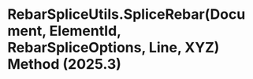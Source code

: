 # RebarSpliceUtils.SpliceRebar(Document, ElementId, RebarSpliceOptions, Line, XYZ) Method (2025.3)

﻿